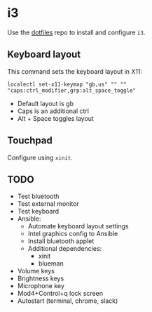 # i3

Use the [dotfiles](https://github.com/nicolomaioli/dotfiles) repo to install
and configure `i3`.

## Keyboard layout

This command sets the keyboard layout in X11:

```
localectl set-x11-keymap "gb,us" "" "" "caps:ctrl_modifier,grp:alt_space_toggle"
```

- Default layout is gb
- Caps is an additional ctrl
- Alt + Space toggles layout

## Touchpad

Configure using `xinit`.

## TODO

- Test bluetooth
- Test external monitor
- Test keyboard
- Ansible:
  - Automate keyboard layout settings
  - Intel graphics config to Ansible
  - Install bluetooth applet
  - Additional dependencies:
    - xinit
    - blueman
- Volume keys
- Brightness keys
- Microphone key
- Mod4+Control+q lock screen
- Autostart (terminal, chrome, slack)
